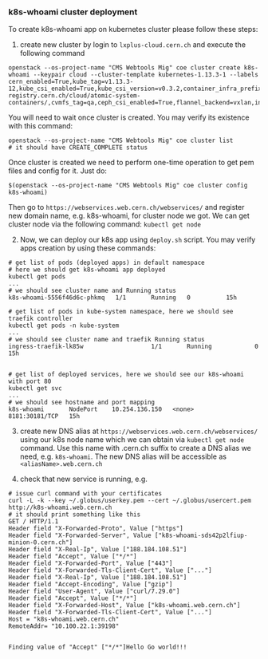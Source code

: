 ### k8s-whoami cluster deployment
To create k8s-whoami app on kubernetes cluster please follow these steps:

1. create new cluster by login to `lxplus-cloud.cern.ch` and execute the
   following command

```
openstack --os-project-name "CMS Webtools Mig" coe cluster create k8s-whoami --keypair cloud --cluster-template kubernetes-1.13.3-1 --labels cern_enabled=True,kube_tag=v1.13.3-12,kube_csi_enabled=True,kube_csi_version=v0.3.2,container_infra_prefix=gitlab-registry.cern.ch/cloud/atomic-system-containers/,cvmfs_tag=qa,ceph_csi_enabled=True,flannel_backend=vxlan,ingress_controller=traefik
```

You will need to wait once cluster is created. You may verify its existence
with this command:
```
openstack --os-project-name "CMS Webtools Mig" coe cluster list
# it should have CREATE_COMPLETE status
```

Once cluster is created we need to perform one-time operation to get pem files
and config for it. Just do:
```
$(openstack --os-project-name "CMS Webtools Mig" coe cluster config k8s-whoami)
```

Then go to `https://webservices.web.cern.ch/webservices/` and register new
domain name, e.g. k8s-whoami, for cluster node we got. We can get cluster node via
the following command:
`
kubectl get node
`

2. Now, we can deploy our k8s app using `deploy.sh` script. You may verify apps
   creation by using these commands:
```
# get list of pods (deployed apps) in default namespace
# here we should get k8s-whoami app deployed
kubectl get pods
...
# we should see cluster name and Running status
k8s-whoami-5556f46d6c-phkmq   1/1       Running   0          15h

# get list of pods in kube-system namespace, here we should see traefik controller
kubectl get pods -n kube-system
...
# we should see cluster name and traefik Running status
ingress-traefik-lk85w                   1/1       Running            0  15h


# get list of deployed services, here we should see our k8s-whoami with port 80
kubectl get svc
...
# we should see hostname and port mapping
k8s-whoami       NodePort    10.254.136.150   <none>        8181:30181/TCP   15h
```

3. create new DNS alias at `https://webservices.web.cern.ch/webservices/`
using our k8s node name which we can obtain via `kubectl get node` command.
Use this name with .cern.ch suffix to create a DNS alias we need, e.g.
`k8s-whoami`. The new DNS alias will be accessible as `<aliasName>.web.cern.ch`

4. check that new service is running, e.g. 
```
# issue curl command with your certificates
curl -L -k --key ~/.globus/userkey.pem --cert ~/.globus/usercert.pem http://k8s-whoami.web.cern.ch
# it should print something like this
GET / HTTP/1.1
Header field "X-Forwarded-Proto", Value ["https"]
Header field "X-Forwarded-Server", Value ["k8s-whoami-sds42p2lfiup-minion-0.cern.ch"]
Header field "X-Real-Ip", Value ["188.184.108.51"]
Header field "Accept", Value ["*/*"]
Header field "X-Forwarded-Port", Value ["443"]
Header field "X-Forwarded-Tls-Client-Cert", Value ["..."]
Header field "X-Real-Ip", Value ["188.184.108.51"]
Header field "Accept-Encoding", Value ["gzip"]
Header field "User-Agent", Value ["curl/7.29.0"]
Header field "Accept", Value ["*/*"]
Header field "X-Forwarded-Host", Value ["k8s-whoami.web.cern.ch"]
Header field "X-Forwarded-Tls-Client-Cert", Value ["..."]
Host = "k8s-whoami.web.cern.ch"
RemoteAddr= "10.100.22.1:39198"


Finding value of "Accept" ["*/*"]Hello Go world!!!
```

